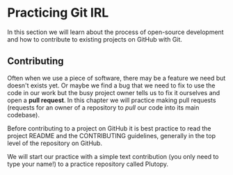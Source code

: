 # Practicing Git IRL

In this section we will learn about the process of open-source development and how to contribute to existing projects on GitHub with Git.

## Contributing

Often when we use a piece of software, there may be a feature we need but doesn't exists yet. Or maybe we find a bug that we need to fix to use the code in our work but the busy project owner tells us to fix it ourselves and open a **pull request**. In this chapter we will practice making pull requests (requests for an owner of a repository to *pull* our code into its main codebase).

Before contributing to a project on GitHub it is best practice to read the project README and the CONTRIBUTING guidelines, generally in the top level of the repository on GitHub.

We will start our practice with a simple text contribution (you only need to type your name!) to a practice repository called Plutopy.